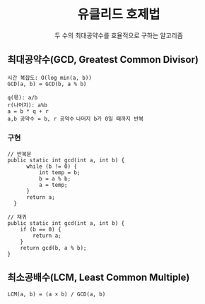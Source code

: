 <div align="center">

# **유클리드 호제법**

두 수의 최대공약수를 효율적으로 구하는 알고리즘

</div>

## 최대공약수(GCD, Greatest Common Divisor)

`시간 복잡도: O(log min(a, b))`  
`GCD(a, b) = GCD(b, a % b)`   

`q(몫): a/b`  
`r(나머지): a%b`  
`a = b * q + r`  
`a,b 공약수 = b, r 공약수`
`나머지 b가 0일 때까지 반복`

### 구현

```
// 반복문
public static int gcd(int a, int b) {
      while (b != 0) {
          int temp = b;
          b = a % b;
          a = temp;
      }
      return a;
  }

// 재귀
public static int gcd(int a, int b) {
    if (b == 0) {
        return a;
    }
    return gcd(b, a % b);
}
```

## 최소공배수(LCM, Least Common Multiple)

`LCM(a, b) = (a × b) / GCD(a, b)`
